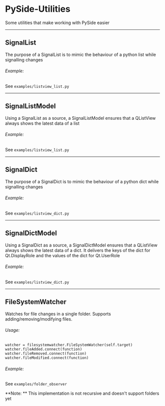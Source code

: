 # PySide-Utilities
Some utilities that make working with PySide easier

---
## SignalList
The purpose of a SignalList is to mimic the behaviour of a python list while signalling changes

###### Example:
See `examples/listview_list.py`

---
## SignalListModel
Using a SignalList as a source, a SignalListModel ensures that a QListView always shows the latest data of a list

###### Example:
See `examples/listview_list.py`

---
## SignalDict
The purpose of a SignalDict is to mimic the behaviour of a python dict while signalling changes

###### Example:
See `examples/listview_dict.py`

---
## SignalDictModel
Using a SignalDict as a source, a SignalDictModel ensures that a QListView always shows the latest data of a dict.
It delivers the keys of the dict for Qt.DisplayRole and the values of the dict for Qt.UserRole

###### Example:
See `examples/listview_dict.py`

---
## FileSystemWatcher
Watches for file changes in a single folder. Supports adding/removing/modifying files.

###### Usage:
    watcher = filesystemwatcher.FileSystemWatcher(self.target)
    watcher.fileAdded.connect(function)
    watcher.fileRemoved.connect(function)
    watcher.fileModified.connect(function)

###### Example:
See `examples/folder_observer`

**Note: ** This implementation is not recursive and doesn't support folders yet
